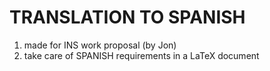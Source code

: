 # TRANSLATION TO SPANISH

1. made for INS work proposal (by Jon)
2. take care of SPANISH requirements in a LaTeX document
